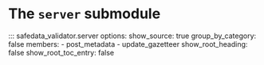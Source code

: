 # The `server` submodule

::: safedata_validator.server
    options:
        show_source: true
        group_by_category: false
        members:
            - post_metadata
            - update_gazetteer
        show_root_heading: false
        show_root_toc_entry: false
